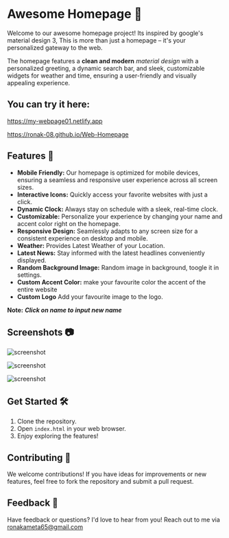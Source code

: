 

# Awesome Homepage 🌟

Welcome to our awesome homepage project! 
Its inspired by google's material design 3,
This is more than just a homepage – it's your personalized gateway to the web.


The homepage features a **clean and modern** *material design* with a personalized greeting, a dynamic search bar, and sleek, customizable widgets for weather and time, ensuring a user-friendly and visually appealing experience.

## You can try it here:
https://my-webpage01.netlify.app

https://ronak-08.github.io/Web-Homepage

## Features 🚀

- **Mobile Friendly:** Our homepage is optimized for mobile devices, ensuring a seamless and responsive user experience across all screen sizes.
- **Interactive Icons:** Quickly access your favorite websites with just a click.
- **Dynamic Clock:** Always stay on schedule with a sleek, real-time clock.
- **Customizable:** Personalize your experience by changing your name and accent color right on the homepage.
- **Responsive Design:** Seamlessly adapts to any screen size for a consistent experience on desktop and mobile.
- **Weather:** Provides Latest Weather of your Location.
- **Latest News:** Stay informed with the latest headlines conveniently displayed.
- **Random Background Image:** Random image in background, toogle it in settings.
- **Custom Accent Color:** make your favourite color the accent of the entire website
- **Custom Logo** Add your favourite image to the logo.

**Note:** ***Click on name to input new name***
  
## Screenshots 📷

![screenshot](Images/Screenshot_20240710-171228.png)


![screenshot](Images/Screenshot_20240710-172452.png)


![screenshot](Images/Screenshot_20240629-140557.png)


## Get Started 🛠️

1. Clone the repository.
2. Open `index.html` in your web browser.
3. Enjoy exploring the features!

## Contributing 🤝

We welcome contributions! If you have ideas for improvements or new features, feel free to fork the repository and submit a pull request.

## Feedback 💬

Have feedback or questions? I'd love to hear from you! Reach out to me via ronakameta65@gmail.com

